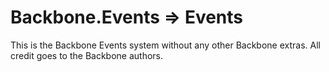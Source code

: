 # Backbone.Events => Events

This is the Backbone Events system without any other Backbone extras. All credit goes to the Backbone authors.
